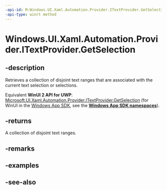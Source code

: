 ```yaml
---
-api-id: M:Windows.UI.Xaml.Automation.Provider.ITextProvider.GetSelection
-api-type: winrt method
---
```


<!-- Method syntax
public Windows.UI.Xaml.Automation.Provider.ITextRangeProvider[] GetSelection()
-->

# Windows.UI.Xaml.Automation.Provider.ITextProvider.GetSelection

## -description
Retrieves a collection of disjoint text ranges that are associated with the current text selection or selections.

Equivalent **WinUI 2 API for UWP**: [Microsoft.UI.Xaml.Automation.Provider.ITextProvider.GetSelection](/windows/winui/api/microsoft.ui.xaml.automation.provider.itextprovider.getselection) (for WinUI in the [Windows App SDK](/windows/apps/windows-app-sdk/), see the **[Windows App SDK namespaces](/windows/windows-app-sdk/api/winrt/)**).

## -returns
A collection of disjoint text ranges.

## -remarks

## -examples

## -see-also
